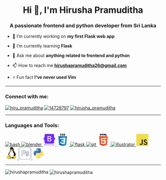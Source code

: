 <h1 align="center">Hi 👋, I'm Hirusha Pramuditha</h1>
<h3 align="center">A passionate frontend and python developer from Sri Lanka</h3>

- 🔭 I’m currently working on **my first Flask web app**

- 🌱 I’m currently learning **Flask**

- 💬 Ask me about **anything related to frontend and python**

- 📫 How to reach me **hirushapramuditha26@gmail.com**

- ⚡ Fun fact **I've never used Vim**

---

<h3 align="left">Connect with me:</h3>
<p align="left">
<a href="https://twitter.com/hiru_pramuditha" target="blank"><img align="center" src="https://cdn.jsdelivr.net/npm/simple-icons@3.0.1/icons/twitter.svg" alt="hiru_pramuditha" height="30" width="40" /></a>
<a href="https://stackoverflow.com/users/14728797" target="blank"><img align="center" src="https://cdn.jsdelivr.net/npm/simple-icons@3.0.1/icons/stackoverflow.svg" alt="14728797" height="30" width="40" /></a>
<a href="https://instagram.com/hirusha_pramuditha" target="blank"><img align="center" src="https://cdn.jsdelivr.net/npm/simple-icons@3.0.1/icons/instagram.svg" alt="hirusha_pramuditha" height="30" width="40" /></a>
</p>

---

<h3 align="left">Languages and Tools:</h3>
<p align="left"> <a href="https://www.gnu.org/software/bash/" target="_blank"> <img src="https://www.vectorlogo.zone/logos/gnu_bash/gnu_bash-icon.svg" alt="bash" width="40" height="40"/> </a> <a href="https://www.blender.org/" target="_blank"> <img src="https://download.blender.org/branding/community/blender_community_badge_white.svg" alt="blender" width="40" height="40"/> </a> <a href="https://getbootstrap.com" target="_blank"> <img src="https://raw.githubusercontent.com/devicons/devicon/master/icons/bootstrap/bootstrap-plain-wordmark.svg" alt="bootstrap" width="40" height="40"/> </a> <a href="https://www.w3schools.com/css/" target="_blank"> <img src="https://raw.githubusercontent.com/devicons/devicon/master/icons/css3/css3-original-wordmark.svg" alt="css3" width="40" height="40"/> </a> <a href="https://flask.palletsprojects.com/" target="_blank"> <img src="https://www.vectorlogo.zone/logos/pocoo_flask/pocoo_flask-icon.svg" alt="flask" width="40" height="40"/> </a> <a href="https://git-scm.com/" target="_blank"> <img src="https://www.vectorlogo.zone/logos/git-scm/git-scm-icon.svg" alt="git" width="40" height="40"/> </a> <a href="https://www.w3.org/html/" target="_blank"> <img src="https://raw.githubusercontent.com/devicons/devicon/master/icons/html5/html5-original-wordmark.svg" alt="html5" width="40" height="40"/> </a> <a href="https://www.adobe.com/in/products/illustrator.html" target="_blank"> <img src="https://www.vectorlogo.zone/logos/adobe_illustrator/adobe_illustrator-icon.svg" alt="illustrator" width="40" height="40"/> </a> <a href="https://developer.mozilla.org/en-US/docs/Web/JavaScript" target="_blank"> <img src="https://raw.githubusercontent.com/devicons/devicon/master/icons/javascript/javascript-original.svg" alt="javascript" width="40" height="40"/> </a> <a href="https://www.linux.org/" target="_blank"> <img src="https://raw.githubusercontent.com/devicons/devicon/master/icons/linux/linux-original.svg" alt="linux" width="40" height="40"/> </a> <a href="https://www.photoshop.com/en" target="_blank"> <img src="https://raw.githubusercontent.com/devicons/devicon/master/icons/photoshop/photoshop-line.svg" alt="photoshop" width="40" height="40"/> </a> <a href="https://www.python.org" target="_blank"> <img src="https://raw.githubusercontent.com/devicons/devicon/master/icons/python/python-original.svg" alt="python" width="40" height="40"/> </a> </p>

---

<p><img align="left" src="https://github-readme-stats.vercel.app/api/top-langs?username=hirushapramuditha&show_icons=true&locale=en&layout=compact" alt="hirushapramuditha" /></p>

<p>&nbsp;<img align="center" src="https://github-readme-stats.vercel.app/api?username=hirushapramuditha&show_icons=true&locale=en" alt="hirushapramuditha" /></p>
